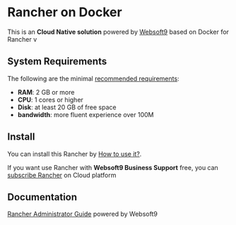 # Rancher on Docker  

This is an **Cloud Native solution** powered by [Websoft9](https://www.websoft9.com) based on Docker for Rancher v

## System Requirements

The following are the minimal [recommended requirements](https://rancher.com/quick-start):

* **RAM**: 2 GB or more
* **CPU**: 1 cores or higher
* **Disk**: at least 20 GB of free space
* **bandwidth**: more fluent experience over 100M  

## Install

You can install this Rancher by [How to use it?](https://github.com/Websoft9/docker-library#how-to-use-it).   

If you want use Rancher with **Websoft9 Business Support** free, you can [subscribe Rancher](https://www.websoft9.com/apps) on Cloud platform

## Documentation

[Rancher Administrator Guide](https://support.websoft9.com/docs/rancher) powered by Websoft9
